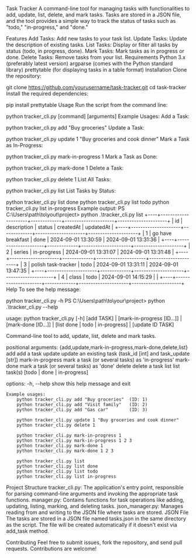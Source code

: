 Task Tracker
A command-line tool for managing tasks with functionalities to add, update, list, delete, and mark tasks. Tasks are stored in a JSON file, and the tool provides a simple way to track the status of tasks such as "todo," "in-progress," and "done."

Features
Add Tasks: Add new tasks to your task list.
Update Tasks: Update the description of existing tasks.
List Tasks: Display or filter all tasks by status (todo, in progress, done).
Mark Tasks: Mark tasks as in progress or done.
Delete Tasks: Remove tasks from your list.
Requirements
Python 3.x (preferably latest version)
argparse (comes with the Python standard library)
prettytable (for displaying tasks in a table format)
Installation
Clone the repository:

git clone https://github.com/yourusername/task-tracker.git
cd task-tracker
Install the required dependencies:

pip install prettytable
Usage
Run the script from the command line:

python tracker_cli.py [command] [arguments]
Example Usages:
Add a Task:

python tracker_cli.py add "Buy groceries"
Update a Task:

python tracker_cli.py update 1 "Buy groceries and cook dinner"
Mark a Task as In-Progress:

python tracker_cli.py mark-in-progress 1
Mark a Task as Done:

python tracker_cli.py mark-done 1
Delete a Task:

python tracker_cli.py delete 1
List All Tasks:

python tracker_cli.py list
List Tasks by Status:

python tracker_cli.py list done
python tracker_cli.py list todo
python tracker_cli.py list in-progress
Example output:
PS C:\Users\path\to\yout\project> python .\tracker_cli.py list
+----+---------------------+-------------+---------------------+---------------------+
| id |     description     |    status   |      createdAt      |      updatedAt      |
+----+---------------------+-------------+---------------------+---------------------+
| 1  |  go have breakfast  |     done    | 2024-09-01 13:30:59 | 2024-09-01 13:31:36 |
+----+---------------------+-------------+---------------------+---------------------+
| 2  |        series       | in-progress | 2024-09-01 13:31:07 | 2024-09-01 13:31:48 |
+----+---------------------+-------------+---------------------+---------------------+
| 3  | polish task-tracker |     todo    | 2024-09-01 13:31:11 | 2024-09-01 13:47:35 |
+----+---------------------+-------------+---------------------+---------------------+
| 4  |        class        |     todo    | 2024-09-01 14:15:29 |                     |
+----+---------------------+-------------+---------------------+---------------------+
Help
To see the help message:

python tracker_cli.py -h
PS C:\Users\path\to\your\project> python .\tracker_cli.py --help

usage: python tracker_cli.py [-h] [add TASK] | [mark-in-progress [ID...]] | [mark-done [ID...]] | [list done | todo | in-progress] | [update ID TASK]

Command-line tool to add, update, list, delete and mark tasks.

positional arguments:
  {add,update,mark-in-progress,mark-done,delete,list}
    add                 add a task
    update              update an existing task (task_id [int] and task_update [str])
    mark-in-progress    mark a task (or several tasks) as 'in-progress'
    mark-done           mark a task (or several tasks) as 'done'
    delete              delete a task
    list                list task(s) [todo | done | in-progress]

options:
  -h, --help            show this help message and exit

    Example usages:
        python tracker_cli.py add "Buy groceries"  (ID: 1)
        python tracker_cli.py add "Visit family"   (ID: 2)
        python tracker_cli.py add "Gas car"        (ID: 3)

        python tracker_cli.py update 1 "Buy groceries and cook dinner"
        python tracker_cli.py delete 1

        python tracker_cli.py mark-in-progress 1
        python tracker_cli.py mark-in-progress 1 2 3
        python tracker_cli.py mark-done 1
        python tracker_cli.py mark-done 1 2 3

        python tracker_cli.py list
        python tracker_cli.py list done
        python tracker_cli.py list todo
        python tracker_cli.py list in-progress
Project Structure
tracker_cli.py: The application's entry point, responsible for parsing command-line arguments and invoking the appropriate task functions.
manager.py: Contains functions for task operations like adding, updating, listing, marking, and deleting tasks.
json_manager.py: Manages reading from and writing to the JSON file where tasks are stored.
JSON File
The tasks are stored in a JSON file named tasks.json in the same directory as the script. The file will be created automatically if it doesn't exist via add_task method.

Contributing
Feel free to submit issues, fork the repository, and send pull requests. Contributions are welcome!
